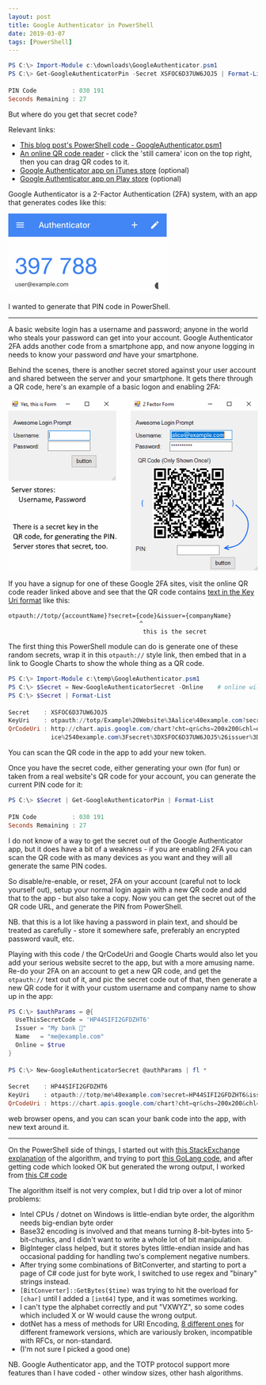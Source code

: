 ```yaml
---
layout: post
title: Google Authenticator in PowerShell
date: 2019-03-07
tags: [PowerShell]
---
```


```powershell
PS C:\> Import-Module c:\downloads\GoogleAuthenticator.psm1
PS C:\> Get-GoogleAuthenticatorPin -Secret XSFOC6D37UW6JOJ5 | Format-List

PIN Code          : 030 191
Seconds Remaining : 27
```

But where do you get that secret code?

Relevant links:
 - [This blog post's PowerShell code - GoogleAuthenticator.psm1](https://github.com/HumanEquivalentUnit/PowerShell-Misc/blob/master/GoogleAuthenticator.psm1)
 - [An online QR code reader](https://webqr.com/) - click the 'still camera' icon on the top right, then you can drag QR codes to it.
 - [Google Authenticator app on iTunes store](https://itunes.apple.com/gb/app/google-authenticator/id388497605?mt=8) (optional)
 - [Google Authenticator app on Play store](https://play.google.com/store/apps/details?id=com.google.android.apps.authenticator2) (optional)

Google Authenticator is a 2-Factor Authentication (2FA) system, 
with an app that generates codes like this:

![Google Authenticator iPhone App Screenshot](/images/2019-03-07-GoogleAuthenticatorApp.png)

I wanted to generate that PIN code in PowerShell.


----

A basic website login has a username and password; 
anyone in the world who steals your password can get into your account.
Google Authenticator 2FA adds another code from a smartphone app,
and now anyone logging in needs to know your password *and* have your smartphone.

Behind the scenes, there is another secret stored against your user account and shared between the server and your smartphone.
It gets there through a QR code, here's an example of a basic logon and enabling 2FA:

![Example of basic website logon form vs combined 2FA signup and logon form](/images/2019-03-07-GoogleAuthenticatorLoginExample.png)

If you have a signup for one of these Google 2FA sites, 
visit the online QR code reader linked above
and see that the QR code contains [text in the Key Uri format](https://github.com/google/google-authenticator/wiki/Key-Uri-Format) like this:

```
otpauth://totp/{accountName}?secret={code}&issuer={companyName}
                                     ^
                                      this is the secret
``` 
    
The first thing this PowerShell module can do is generate one of these random secrets,
wrap it in this `otpauth://` style link,
then embed that in a link to Google Charts to show the whole thing as a QR code.

```powershell
PS C:\> Import-Module c:\temp\GoogleAuthenticator.psm1
PS C:\> $Secret = New-GoogleAuthenticatorSecret -Online    # online will open a browser window
PS C:\> $Secret | Format-List

Secret    : XSFOC6D37UW6JOJ5
KeyUri    : otpauth://totp/Example%20Website%3Aalice%40example.com?secret=XSFOC6D37UW6JOJ5&issuer=Example%20Corp%20%F0%9F%98%83
QrCodeUri : http://chart.apis.google.com/chart?cht=qr&chs=200x200&chl=otpauth%3A%2F%2Ftotp%2FExample%2520Website%253Aal
            ice%2540example.com%3Fsecret%3DXSFOC6D37UW6JOJ5%26issuer%3DExample%2520Corp
```

You can scan the QR code in the app to add your new token.

Once you have the secret code, 
either generating your own (for fun) or taken from a real website's QR code for your account,
you can generate the current PIN code for it:

```powershell
PS C:\> $Secret | Get-GoogleAuthenticatorPin | Format-List

PIN Code          : 030 191
Seconds Remaining : 27
```

I do not know of a way to get the secret out of the Google Authenticator app, 
but it does have a bit of a weakness - if you are enabling 2FA
you can scan the QR code with as many devices as you want and they will all generate the same PIN codes.

So disable/re-enable, or reset, 2FA on your account (careful not to lock yourself out),
setup your normal login again with a new QR code and add that to the app - but also take a copy.
Now you can get the secret out of the QR code URL,
and generate the PIN from PowerShell.

NB. that this is a lot like having a password in plain text,
and should be treated as carefully - store it somewhere safe, preferably an encrypted password vault, etc.

Playing with this code / the QrCodeUri and Google Charts would also let you
add your serious website secret to the app, but with a more amusing name.
Re-do your 2FA on an account to get a new QR code,
and get the `otpauth://` text out of it, and pic the secret code out of that, 
then generate a new QR code for it with your custom username and company name to show up in the app:

```powershell
PS C:\> $authParams = @{
  UseThisSecretCode = 'HP44SIFI2GFDZHT6' 
  Issuer = "My bank 💎"
  Name   = "me@example.com"
  Online = $true
}

PS C:\> New-GoogleAuthenticatorSecret @authParams | fl *

Secret    : HP44SIFI2GFDZHT6
KeyUri    : otpauth://totp/me%40example.com?secret=HP44SIFI2GFDZHT6&issuer=My%20bank%20%F0%9F%92%8E
QrCodeUri : https://chart.apis.google.com/chart?cht=qr&chs=200x200&chl=otpauth%3A%2F%2Ftotp%2Fme%25[..]
```

web browser opens, and you can scan your bank code into the app, with new text around it.

----

On the PowerShell side of things, I started out with [this StackExchange explanation](https://security.stackexchange.com/a/135953) of the algorithm,
and trying to port [this GoLang code](https://github.com/robbiev/two-factor-auth),
and after getting code which looked OK but generated the wrong output,
I worked from [this C# code](https://stackoverflow.com/questions/6421950/is-there-a-tutorial-on-how-to-implement-google-authenticator-in-net-apps)

The algorithm itself is not very complex, but I did trip over a lot of minor problems:

 - Intel CPUs / dotnet on Windows is little-endian byte order, the algorithm needs big-endian byte order
 - Base32 encoding is involved and that means turning 8-bit-bytes into 5-bit-chunks, and I didn't want to write a whole lot of bit manipulation.
  - BigInteger class helped, but it stores bytes little-endian inside and has occasional padding for handling two's complement negative numbers.
  - After trying some combinations of BitConverter, and starting to port a page of C# code just for byte work, I switched to use regex and "binary" strings instead.
 - `[BitConverter]::GetBytes($time)` was trying to hit the overload for `[char]` until I added a `[int64]` type, and it was sometimes working.
 - I can't type the alphabet correctly and put "VXWYZ", so some codes which included X or W would cause the wrong output.
 - dotNet has a mess of methods for URI Encoding, [8 different ones](https://stackoverflow.com/a/21771206) for different framework versions, which are variously broken, incompatible with RFCs, or non-standard.
  - (I'm not sure I picked a good one)

NB. Google Authenticator app, and the TOTP protocol support more features than I have coded - other window sizes, other hash algorithms.

